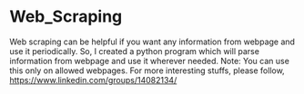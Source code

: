 # Web_Scraping
Web scraping can be helpful if you want any information from webpage and use it periodically.  So, I created a python program which will parse information from webpage and use it wherever needed.  Note: You can use this only on allowed webpages.  For more interesting stuffs, please follow,  https://www.linkedin.com/groups/14082134/
